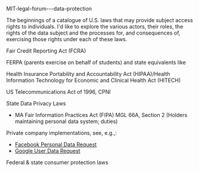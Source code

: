 MIT-legal-forum---data-protection
 
The beginnings of a catalogue of U.S. laws that may provide subject access rights to individuals. I'd like to explore the various actors, their roles, the rights of the data subject and the processes for, and consequences of, exercising those rights under each of these laws.

Fair Credit Reporting Act (FCRA)

FERPA (parents exercise on behalf of students) and state equivalents like 

Health Insurance Portability and Accountability Act (HIPAA)/Health Information Technology for Economic and Clinical Health Act (HITECH)

US Telecommunications Act of 1996, CPNI


State Data Privacy Laws
- MA Fair Information Practices Act (FIPA) MGL 66A, Section 2 (Holders maintaining personal data system; duties)

Private company implementations, see, e.g.,:
- [Facebook Personal Data Request](https://www.facebook.com/help/contact/180237885820953)
- [Google User Data Request](https://takeout.google.com/settings/takeout?pli=1) 

Federal & state consumer protection laws
